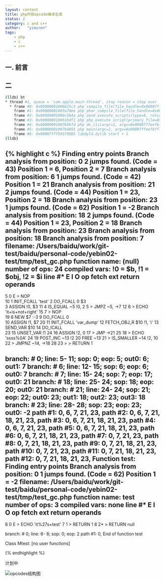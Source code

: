 ```yaml
---
layout: content
title: php内核opcode编译生成
status: 2 
category: c and c++
author:   "yimuren"
tags:
    - php
    - c
    - c++
---
```


## 一. 前言







## 二

```bash
(lldb) bt
* thread #1, queue = 'com.apple.main-thread', stop reason = step over
  * frame #0: 0x00000001006625c3 php`compile_file(file_handle=0x00007ffeefbff098, type=8) at zend_language_scanner.l:626
    frame #1: 0x00000001003a70ee php`phar_compile_file(file_handle=0x00007ffeefbff098, type=8) at phar.c:3337
    frame #2: 0x00000001006c564a php`zend_execute_scripts(type=8, retval=0x0000000000000000, file_count=3) at zend.c:1439
    frame #3: 0x000000010061bdf1 php`php_execute_script(primary_file=0x00007ffeefbff098) at main.c:2516
    frame #4: 0x00000001007b56fd php`do_cli(argc=2, argv=0x00007ffeefbff7a0) at php_cli.c:977
    frame #5: 0x00000001007b4691 php`main(argc=2, argv=0x00007ffeefbff7a0) at php_cli.c:1347
    frame #6: 0x00007fff59379085 libdyld.dylib`start + 1
(lldb)
```




{% highlight c %}
Finding entry points
Branch analysis from position: 0
2 jumps found. (Code = 43) Position 1 = 6, Position 2 = 7
Branch analysis from position: 6
1 jumps found. (Code = 42) Position 1 = 21
Branch analysis from position: 21
2 jumps found. (Code = 44) Position 1 = 23, Position 2 = 18
Branch analysis from position: 23
1 jumps found. (Code = 62) Position 1 = -2
Branch analysis from position: 18
2 jumps found. (Code = 44) Position 1 = 23, Position 2 = 18
Branch analysis from position: 23
Branch analysis from position: 18
Branch analysis from position: 7
filename:       /Users/baidu/work/git-test/baidu/personal-code/yebin02-test/tmp/test_gc.php
function name:  (null)
number of ops:  24
compiled vars:  !0 = $b, !1 = $obj, !2 = $i
line     #* E I O op                           fetch          ext  return  operands
-------------------------------------------------------------------------------------
   5     0  E >   NOP                                                      
  10     1        INIT_FCALL                                               'test'
         2        DO_FCALL                                      0  $3      
         3        ASSIGN                                                   !0, $3
  11     4        IS_EQUAL                                         ~5      !0, 2
         5      > JMPZ                                                     ~5, ->7
  12     6    >   ECHO                                                     'it+is+not+right'
  15     7    >   NOP                                                      
  19     8        NEW                                              $7      :-3
         9        DO_FCALL                                      0          
        10        ASSIGN                                                   !1, $7
  20    11        INIT_FCALL                                               'var_dump'
        12        FETCH_OBJ_R                                      $10     !1, 'i'
        13        SEND_VAR                                                 $10
        14        DO_ICALL                                                 
  23    15        UNSET_VAR                                                !1
  24    16        ASSIGN                                                   !2, 0
        17      > JMP                                                      ->21
  25    18    >   ECHO                                                     'ssss%0A'
  24    19        POST_INC                                         ~13     !2
        20        FREE                                                     ~13
        21    >   IS_SMALLER                                       ~14     !2, 10
        22      > JMPNZ                                                    ~14, ->18
  28    23    > > RETURN                                                   1

branch: #  0; line:     5-   11; sop:     0; eop:     5; out0:   6; out1:   7
branch: #  6; line:    12-   15; sop:     6; eop:     6; out0:   7
branch: #  7; line:    15-   24; sop:     7; eop:    17; out0:  21
branch: # 18; line:    25-   24; sop:    18; eop:    20; out0:  21
branch: # 21; line:    24-   24; sop:    21; eop:    22; out0:  23; out1:  18; out2:  23; out3:  18
branch: # 23; line:    28-   28; sop:    23; eop:    23; out0:  -2
path #1: 0, 6, 7, 21, 23, 
path #2: 0, 6, 7, 21, 18, 21, 23, 
path #3: 0, 6, 7, 21, 18, 21, 23, 
path #4: 0, 6, 7, 21, 23, 
path #5: 0, 6, 7, 21, 18, 21, 23, 
path #6: 0, 6, 7, 21, 18, 21, 23, 
path #7: 0, 7, 21, 23, 
path #8: 0, 7, 21, 18, 21, 23, 
path #9: 0, 7, 21, 18, 21, 23, 
path #10: 0, 7, 21, 23, 
path #11: 0, 7, 21, 18, 21, 23, 
path #12: 0, 7, 21, 18, 21, 23, 
Function test:
Finding entry points
Branch analysis from position: 0
1 jumps found. (Code = 62) Position 1 = -2
filename:       /Users/baidu/work/git-test/baidu/personal-code/yebin02-test/tmp/test_gc.php
function name:  test
number of ops:  3
compiled vars:  none
line     #* E I O op                           fetch          ext  return  operands
-------------------------------------------------------------------------------------
   6     0  E >   ECHO                                                     'it%27s+test'
   7     1      > RETURN                                                   1
   8     2*     > RETURN                                                   null

branch: #  0; line:     6-    8; sop:     0; eop:     2
path #1: 0, 
End of function test

Class Mtest: [no user functions]

{% endhighlight %}





计划中

![opcodes结构图]({{site.baseurl}}/img/php/php5.4-opcodes.jpg)
